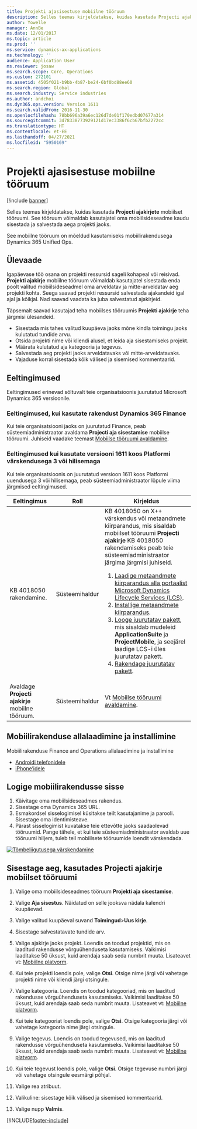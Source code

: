 ```yaml
---
title: Projekti ajasisestuse mobiilne tööruum
description: Selles teemas kirjeldatakse, kuidas kasutada Projecti ajakirjete mobiilset tööruumi. See tööruum võimaldab kasutajatel oma mobiilsideseadme kaudu sisestada ja salvestada aega projekti jaoks.
author: Yowelle
manager: AnnBe
ms.date: 12/01/2017
ms.topic: article
ms.prod: ''
ms.service: dynamics-ax-applications
ms.technology: ''
audience: Application User
ms.reviewer: josaw
ms.search.scope: Core, Operations
ms.custom: 272101
ms.assetid: 4505f021-b9bb-4b87-be24-6bf0bd88ee60
ms.search.region: Global
ms.search.industry: Service industries
ms.author: andchoi
ms.dyn365.ops.version: Version 1611
ms.search.validFrom: 2016-11-30
ms.openlocfilehash: 78bb696a39a6ec126d7de01f170edbd07677a314
ms.sourcegitcommit: 3d78338773929121d17ec3386f6cb67bfb2272cc
ms.translationtype: HT
ms.contentlocale: et-EE
ms.lasthandoff: 04/27/2021
ms.locfileid: "5950169"
---
```

# <a name="project-time-entry-mobile-workspace"></a>Projekti ajasisestuse mobiilne tööruum

[!include [banner](../includes/banner.md)]

Selles teemas kirjeldatakse, kuidas kasutada **Projecti ajakirjete** mobiilset tööruumi. See tööruum võimaldab kasutajatel oma mobiilsideseadme kaudu sisestada ja salvestada aega projekti jaoks.

See mobiilne tööruum on mõeldud kasutamiseks mobiilirakendusega Dynamics 365 Unified Ops. 

## <a name="overview"></a>Ülevaade
Igapäevase töö osana on projekti ressursid sageli kohapeal või reisivad. **Projekti ajakirje** mobiilne tööruum võimaldab kasutajatel sisestada enda poolt valitud mobiilsideseadmel oma arveldatav ja mitte-arveldatav aeg projekti kohta. Seega saavad projekti ressursid salvestada ajakandeid igal ajal ja kõikjal. Nad saavad vaadata ka juba salvestatud ajakirjeid. 

Täpsemalt saavad kasutajad teha mobiilses tööruumis **Projekti ajakirje** teha järgmisi ülesandeid.

-   Sisestada mis tahes valitud kuupäeva jaoks mõne kindla toimingu jaoks kulutatud tundide arvu.
-   Otsida projekti nime või kliendi alusel, et leida aja sisestamiseks projekt.
-   Määrata kulutatud aja kategooria ja tegevus.
-   Salvestada aeg projekti jaoks arveldatavaks või mitte-arveldatavaks.
-   Vajaduse korral sisestada kõik välised ja sisemised kommentaarid.

## <a name="prerequisites"></a>Eeltingimused
Eeltingimused erinevad sõltuvalt teie organisatsioonis juurutatud Microsoft Dynamics 365 versioonile.

### <a name="prerequisites-if-you-use-dynamics-365-finance"></a>Eeltingimused, kui kasutate rakendust Dynamics 365 Finance
Kui teie organisatsiooni jaoks on juurutatud Finance, peab süsteemiadministraator avaldama **Projecti aja sisestamise** mobiilse tööruumi. Juhiseid vaadake teemast [Mobiilse tööruumi avaldamine](/dynamics365/fin-ops-core/dev-itpro/mobile-apps/publish-mobile-workspace).

### <a name="prerequisites-if-you-use-version-1611-with-platform-update-3-or-later"></a>Eeltingimused kui kasutate versiooni 1611 koos Platformi värskendusega 3 või hilisemaga
Kui teie organisatsioonis on juurutatud versioon 1611 koos Platformi uuendusega 3 või hilisemaga, peab süsteemiadministraator lõpule viima järgmised eeltingimused. 

<table>
<thead>
<tr class="header">
<th>Eeltingimus</th>
<th>Roll</th>
<th>Kirjeldus</th>
</tr>
</thead>
<tbody>
<tr class="odd">

<td>KB 4018050 rakendamine.</td>
<td>Süsteemihaldur</td>
<td>KB 4018050 on X++ värskendus või metaandmete kiirparandus, mis sisaldab mobiilset tööruumi <strong>Projecti ajakirje</strong> KB 4018050 rakendamiseks peab teie süsteemiadministraator järgima järgmisi juhiseid.
<ol>
<li><a href="/dynamics365/fin-ops-core/dev-itpro/migration-upgrade/download-hotfix-lcs">Laadige metaandmete kiirparandus alla portaalist Microsoft Dynamics Lifecycle Services (LCS)</a>.</li>
<li><a href="/dynamics365/fin-ops-core/dev-itpro/migration-upgrade/install-metadata-hotfix-package">Installige metaandmete kiirparandus</a>.</li>
<li><a href="/dynamics365/fin-ops-core/dev-itpro/deployment/create-apply-deployable-package">Looge juurutatav pakett</a>, mis sisaldab mudeleid <strong>ApplicationSuite</strong> ja <strong>ProjectMobile</strong>, ja seejärel laadige LCS-i üles juurutatav pakett.</li>
<li><a href="/dynamics365/fin-ops-core/dev-itpro/deployment/apply-deployable-package-system">Rakendage juurutatav pakett</a>.</li>

</ol></td>
</tr>
<tr class="even">
<td>Avaldage <strong>Projecti ajakirje</strong> mobiilne tööruum.</td>
<td>Süsteemihaldur</td>
<td>Vt <a href="/dynamics365/fin-ops-core/dev-itpro/mobile-apps/publish-mobile-workspace">Mobiilse tööruumi avaldamine</a>.</td>
</tr>
</tbody>
</table>

## <a name="download-and-install-the-mobile-app"></a>Mobiilirakenduse allalaadimine ja installimine

Mobiilirakenduse Finance and Operations allalaadimine ja installimine

-   [Androidi telefonidele](https://go.microsoft.com/fwlink/?linkid=850662)
-   [iPhone’idele](https://go.microsoft.com/fwlink/?linkid=850663)

## <a name="sign-in-to-the-mobile-app"></a>Logige mobiilirakendusse sisse
1.  Käivitage oma mobiilsideseadmes rakendus.
2.  Sisestage oma Dynamics 365 URL.
3.  Esmakordsel sisselogimisel küsitakse teilt kasutajanime ja parooli. Sisestage oma identimisteave.
4.  Pärast sisselogimist kuvatakse teie ettevõtte jaoks saadaolevad tööruumid. Pange tähele, et kui teie süsteemiadministraator avaldab uue tööruumi hiljem, tuleb teil mobiilsete tööruumide loendit värskendada.

[![Tõmbeliigutusega värskendamine](./media/pull-to-refresh-list-of-workspaces-183x300.png)](./media/pull-to-refresh-list-of-workspaces.png)

## <a name="enter-time-by-using-the-project-time-entry-mobile-workspace"></a>Sisestage aeg, kasutades Projecti ajakirje mobiilset tööruumi
1.  Valige oma mobiilsideseadmes tööruum **Projekti aja sisestamise**.
2.  Valige **Aja sisestus**. Näidatud on selle jooksva nädala kalendri kuupäevad.
3.  Valige valitud kuupäeval suvand **Toimingud**&gt;**Uus kirje**.
4.  Sisestage salvestatavate tundide arv.
5.  Valige ajakirje jaoks projekt. Loendis on toodud projektid, mis on laaditud rakendusse võrguühenduseta kasutamiseks. Vaikimisi laaditakse 50 üksust, kuid arendaja saab seda numbrit muuta. Lisateavet vt: [Mobiilne platvorm](/dynamics365/fin-ops-core/dev-itpro/mobile-apps/mobile-app-home-page).
6.  Kui teie projekti loendis pole, valige **Otsi**. Otsige nime järgi või vahetage projekti nime või kliendi järgi otsingule.
7.  Valige kategooria. Loendis on toodud kategooriad, mis on laaditud rakendusse võrguühenduseta kasutamiseks. Vaikimisi laaditakse 50 üksust, kuid arendaja saab seda numbrit muuta. Lisateavet vt: [Mobiilne platvorm](/dynamics365/fin-ops-core/dev-itpro/mobile-apps/mobile-app-home-page).
8.  Kui teie kategooriat loendis pole, valige **Otsi**. Otsige kategooria järgi või vahetage kategooria nime järgi otsingule.
9.  Valige tegevus. Loendis on toodud tegevused, mis on laaditud rakendusse võrguühenduseta kasutamiseks. Vaikimisi laaditakse 50 üksust, kuid arendaja saab seda numbrit muuta. Lisateavet vt: [Mobiilne platvorm](/dynamics365/fin-ops-core/dev-itpro/mobile-apps/mobile-app-home-page).
10. Kui teie tegevust loendis pole, valige **Otsi**. Otsige tegevuse numbri järgi või vahetage otsingule eesmärgi põhjal.

11. Valige rea atribuut.
12. Valikuline: sisestage kõik välised ja sisemised kommentaarid.
13. Valige nupp **Valmis**.


[!INCLUDE[footer-include](../includes/footer-banner.md)]